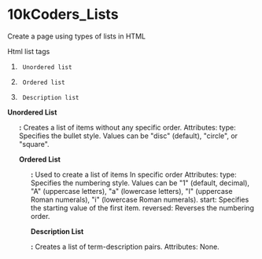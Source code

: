 # 10kCoders_Lists
Create a page using types of lists in HTML


Html list tags
1)      Unordered list
2)      Ordered list
3)      Description list
**Unordered List <ul>:**
Creates a list of items without any specific order.
Attributes:
type: Specifies the bullet style. Values can be "disc" (default), "circle", or "square".



 
**Ordered List <ol>:**
Used to create a list of items In specific order
Attributes:
type: Specifies the numbering style. Values can be "1" (default, decimal), "A" (uppercase letters), "a" (lowercase letters), "I" (uppercase Roman numerals), "i" (lowercase Roman numerals).
start: Specifies the starting value of the first item.
reversed: Reverses the numbering order.
    
   
 
**Description List <dl>:**
Creates a list of term-description pairs.
Attributes:
None.




